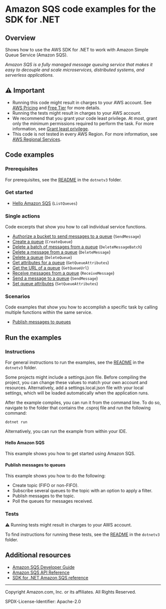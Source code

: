 <!--Generated by WRITEME on 2023-09-12 00:35:19.786845 (UTC)-->
# Amazon SQS code examples for the SDK for .NET

## Overview

Shows how to use the AWS SDK for .NET to work with Amazon Simple Queue Service (Amazon SQS).

<!--custom.overview.start-->
<!--custom.overview.end-->

*Amazon SQS is a fully managed message queuing service that makes it easy to decouple and scale microservices, distributed systems, and serverless applications.*

## ⚠ Important

* Running this code might result in charges to your AWS account. See [AWS Pricing](https://aws.amazon.com/pricing/?aws-products-pricing.sort-by=item.additionalFields.productNameLowercase&aws-products-pricing.sort-order=asc&awsf.Free%20Tier%20Type=*all&awsf.tech-category=*all) and [Free Tier](https://aws.amazon.com/free/?all-free-tier.sort-by=item.additionalFields.SortRank&all-free-tier.sort-order=asc&awsf.Free%20Tier%20Types=*all&awsf.Free%20Tier%20Categories=*all) for more details.
* Running the tests might result in charges to your AWS account.
* We recommend that you grant your code least privilege. At most, grant only the minimum permissions required to perform the task. For more information, see [Grant least privilege](https://docs.aws.amazon.com/IAM/latest/UserGuide/best-practices.html#grant-least-privilege).
* This code is not tested in every AWS Region. For more information, see [AWS Regional Services](https://aws.amazon.com/about-aws/global-infrastructure/regional-product-services).

<!--custom.important.start-->
<!--custom.important.end-->

## Code examples

### Prerequisites

For prerequisites, see the [README](../README.md#Prerequisites) in the `dotnetv3` folder.


<!--custom.prerequisites.start-->
<!--custom.prerequisites.end-->


### Get started

* [Hello Amazon SQS](../cross-service/TopicsAndQueues/Actions/SQSActions/HelloSQS.cs#L4) (`ListQueues`)

### Single actions

Code excerpts that show you how to call individual service functions.

* [Authorize a bucket to send messages to a queue](AuthorizeS3ToSendMessageExample/AuthorizeS3ToSendMessageExample/AuthorizeS3ToSendMessage.cs#L11) (`SendMessage`)
* [Create a queue](../cross-service/TopicsAndQueues/Actions/SQSActions/SQSWrapper.cs#L28) (`CreateQueue`)
* [Delete a batch of messages from a queue](../cross-service/TopicsAndQueues/Actions/SQSActions/SQSWrapper.cs#L154) (`DeleteMessageBatch`)
* [Delete a message from a queue](ReceiveDeleteExample/ReceiveDeleteExample/ReceiveDeleteExample.cs#L20) (`DeleteMessage`)
* [Delete a queue](../cross-service/TopicsAndQueues/Actions/SQSActions/SQSWrapper.cs#L182) (`DeleteQueue`)
* [Get attributes for a queue](../cross-service/TopicsAndQueues/Actions/SQSActions/SQSWrapper.cs#L74) (`GetQueueAttributes`)
* [Get the URL of a queue](GetQueueUrlExample/GetQueueUrlExample/GetQueueUrl.cs#L10) (`GetQueueUrl`)
* [Receive messages from a queue](../cross-service/TopicsAndQueues/Actions/SQSActions/SQSWrapper.cs#L132) (`ReceiveMessage`)
* [Send a message to a queue](CreateSendExample/CreateSendExample/CreateSendExample.cs#L8) (`SendMessage`)
* [Set queue attributes](../cross-service/TopicsAndQueues/Actions/SQSActions/SQSWrapper.cs#L95) (`SetQueueAttributes`)

### Scenarios

Code examples that show you how to accomplish a specific task by calling multiple
functions within the same service.

* [Publish messages to queues](../cross-service/TopicsAndQueues/Scenarios/TopicsAndQueuesScenario/TopicsAndQueues.cs)

## Run the examples

### Instructions


For general instructions to run the examples, see the
[README](../README.md#building-and-running-the-code-examples) in the `dotnetv3` folder.

Some projects might include a settings.json file. Before compiling the project,
you can change these values to match your own account and resources. Alternatively,
add a settings.local.json file with your local settings, which will be loaded automatically
when the application runs.

After the example compiles, you can run it from the command line. To do so, navigate to
the folder that contains the .csproj file and run the following command:

```
dotnet run
```

Alternatively, you can run the example from within your IDE.

<!--custom.instructions.start-->
<!--custom.instructions.end-->

#### Hello Amazon SQS

This example shows you how to get started using Amazon SQS.



#### Publish messages to queues

This example shows you how to do the following:

* Create topic (FIFO or non-FIFO).
* Subscribe several queues to the topic with an option to apply a filter.
* Publish messages to the topic.
* Poll the queues for messages received.

<!--custom.scenario_prereqs.sqs_Scenario_TopicsAndQueues.start-->
<!--custom.scenario_prereqs.sqs_Scenario_TopicsAndQueues.end-->


<!--custom.scenarios.sqs_Scenario_TopicsAndQueues.start-->
<!--custom.scenarios.sqs_Scenario_TopicsAndQueues.end-->

### Tests

⚠ Running tests might result in charges to your AWS account.


To find instructions for running these tests, see the [README](../README.md#Tests)
in the `dotnetv3` folder.



<!--custom.tests.start-->
<!--custom.tests.end-->

## Additional resources

* [Amazon SQS Developer Guide](https://docs.aws.amazon.com/AWSSimpleQueueService/latest/SQSDeveloperGuide/welcome.html)
* [Amazon SQS API Reference](https://docs.aws.amazon.com/AWSSimpleQueueService/latest/APIReference/Welcome.html)
* [SDK for .NET Amazon SQS reference](https://docs.aws.amazon.com/sdkfornet/v3/apidocs/items/SQS/NSQS.html)

<!--custom.resources.start-->
<!--custom.resources.end-->

---

Copyright Amazon.com, Inc. or its affiliates. All Rights Reserved.

SPDX-License-Identifier: Apache-2.0